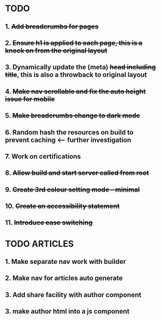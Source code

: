 # TODO

## 1. ~~Add breadcrumbs for pages~~
## 2. ~~Ensure h1 is applied to each page, this is a knock on from the original layout~~
## 3. Dynamically update the (meta) ~~head including title~~, this is also a throwback to original layout
## 4. ~~Make nav scrollable and fix the auto height issue for mobile~~
## 5. ~~Make breadcrumbs change to dark mode~~
## 6. Random hash the resources on build to prevent caching <-- further investigation
## 7. Work on certifications
## 8. ~~Allow build and start server called from root~~
## 9. ~~Create 3rd colour setting mode - minimal~~ 
## 10. ~~Create an accessibility statement~~
## 11. ~~Introduce ease switching~~


# TODO ARTICLES
## 1. Make separate nav work with builder
## 2. Make nav for articles auto generate
## 3. Add share facility with author component
## 3. make author html into a js component




